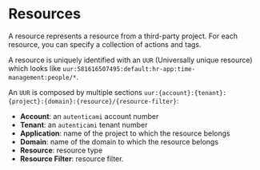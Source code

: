# Resources

A resource represents a resource from a third-party project.
For each resource, you can specify a collection of actions and tags.

A resource is uniquely identified with an `UUR` (Universally unique resource) which looks like `uur:581616507495:default:hr-app:time-management:people/*`.

An `UUR` is composed by multiple sections `uur:{account}:{tenant}:{project}:{domain}:{resource}/{resource-filter}`:

- **Account**: an `autenticami` account number
- **Tenant**: an `autenticami` tenant number
- **Application**: name of the project to which the resource belongs
- **Domain**: name of the domain to which the resource belongs
- **Resource**: resource type
- **Resource Filter**: resource filter.
